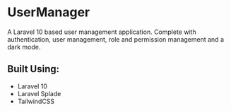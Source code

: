 # UserManager
A Laravel 10 based user management application. Complete with authentication, user management, role and permission management and a dark mode.

## Built Using:
 - Laravel 10
 - Laravel Splade
 - TailwindCSS
